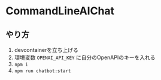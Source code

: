 # CommandLineAIChat

## やり方
1. devcontainerを立ち上げる
2. 環境変数 `OPENAI_API_KEY` に自分のOpenAPIのキーを入れる
3. `npm i`
4. `npm run chatbot:start`
